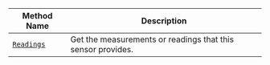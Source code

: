 Method Name | Description
----------- | -----------
[`Readings`](/components/sensor/#readings) | Get the measurements or readings that this sensor provides.
